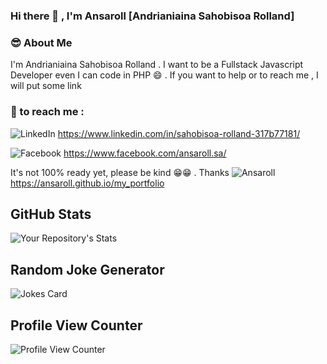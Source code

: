 ### Hi there 👋 , I'm Ansaroll [Andrianiaina Sahobisoa Rolland]

<!--
**ansaroll/ansaroll** is a ✨ _special_ ✨ repository because its `README.md` (this file) appears on your GitHub profile.

Here are some ideas to get you started:

- 🔭 I’m currently working on ...
- 🌱 I’m currently learning ...
- 👯 I’m looking to collaborate on ...
- 🤔 I’m looking for help with ...
- 💬 Ask me about ...
- 📫 How to reach me: ...
- 😄 Pronouns: ...
- ⚡ Fun fact: ...
-->

### 😎 About Me 
I'm Andrianiaina Sahobisoa Rolland . 
I want to be a Fullstack Javascript Developer even I can code in PHP 😄 . If you want to help or to reach me , I will put some link 

### 📧 to reach me :
![LinkedIn](https://img.shields.io/badge/LinkedIn-000000?style=for-the-badge&logo=LinkedIn&logoColor=blue) https://www.linkedin.com/in/sahobisoa-rolland-317b77181/

![Facebook](https://img.shields.io/badge/Facebook-000000?style=for-the-badge&logo=Facebook&logoColor=blue) https://www.facebook.com/ansaroll.sa/

It's not 100% ready yet, please be kind 😁😁 . Thanks 
![Ansaroll](https://img.shields.io/badge/Portfolio-000000?style=for-the-badge&logo=web&logoColor=blue) https://ansaroll.github.io/my_portfolio


##  GitHub Stats
![Your Repository's Stats](https://github-readme-stats.vercel.app/api?username=ansaroll&show_icons=true)

<!-- ## Most Used Languages
![Your Repository's Stats](https://github-readme-stats.vercel.app/api/top-langs/?username=ansaroll&theme=blue-green) -->

<!-- ## Contributors Badge
![Your Repository's Stats](https://contrib.rocks/image?repo=ansaroll/PHP) -->

##  Random Joke Generator
![Jokes Card](https://readme-jokes.vercel.app/api)
##  Profile View Counter
![Profile View Counter](https://komarev.com/ghpvc/?username=ansaroll)

